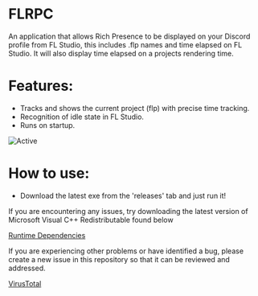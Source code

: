 # FLRPC
An application that allows Rich Presence to be displayed on your Discord profile from FL Studio, this includes .flp names and time elapsed on FL Studio.
It will also display time elapsed on a projects rendering time.

# Features:

* Tracks and shows the current project (flp) with precise time tracking.
* Recognition of idle state in FL Studio.
* Runs on startup.

 ![Active](https://cdn.discordapp.com/attachments/840125805530972162/1253863370101362839/image0.jpg?ex=667766c3&is=66761543&hm=6155242c63d798f0af188432cde3faa61f1c375ca5be2c91dcf3a19bf33cc6e2&) 

# How to use:
* Download the latest exe from the 'releases' tab and just run it!


If you are encountering any issues, try downloading the latest version of Microsoft Visual C++ Redistributable found below

[Runtime Dependencies](https://learn.microsoft.com/en-us/cpp/windows/latest-supported-vc-redist?view=msvc-170)

If you are experiencing other problems or have identified a bug, please create a new issue in this repository so that it can be reviewed and addressed.

[VirusTotal](https://www.virustotal.com/gui/file/20f59ddc45f7bad03dc1e091429437ddebd6bbd1093f11c3b5eda7224059eeeb?nocache=1)
